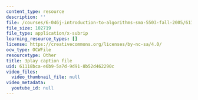 ```yaml
---
content_type: resource
description: ''
file: /courses/6-046j-introduction-to-algorithms-sma-5503-fall-2005/61118bcae6b95a7d9d918b52d462290c_zjUDy6a5vx4.vtt
file_size: 102719
file_type: application/x-subrip
learning_resource_types: []
license: https://creativecommons.org/licenses/by-nc-sa/4.0/
ocw_type: OCWFile
resourcetype: Other
title: 3play caption file
uid: 61118bca-e6b9-5a7d-9d91-8b52d462290c
video_files:
  video_thumbnail_file: null
video_metadata:
  youtube_id: null
---
```

